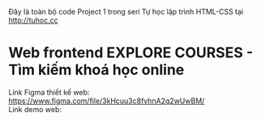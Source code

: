 Đây là toàn bộ code Project 1 trong seri Tự học lập trình HTML-CSS tại http://tuhoc.cc

# Web frontend EXPLORE COURSES - Tìm kiếm khoá học online

Link Figma thiết kế web: https://www.figma.com/file/3kHcuu3c8fvhnA2q2wUwBM/  
Link demo web:
